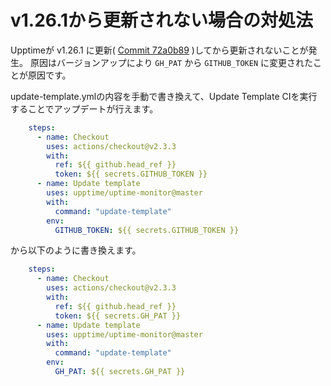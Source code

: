 # v1.26.1から更新されない場合の対処法  
Upptimeが v1.26.1 に更新( [Commit 72a0b89](https://github.com/yamagami2211/site-kanshi/commit/72a0b89341b16453f76523278d23ab5d33928012#diff-87ee5504a3e25ac558b343724c905f2f7949e8cec3d92b9c4300bb922afa164f) )してから更新されないことが発生。
原因はバージョンアップにより `GH_PAT` から `GITHUB_TOKEN` に変更されたことが原因です。

update-template.ymlの内容を手動で書き換えて、Update Template CIを実行することでアップデートが行えます。

```YAML
    steps:
      - name: Checkout
        uses: actions/checkout@v2.3.3
        with:
          ref: ${{ github.head_ref }}
          token: ${{ secrets.GITHUB_TOKEN }}
      - name: Update template
        uses: upptime/uptime-monitor@master
        with:
          command: "update-template"
        env:
          GITHUB_TOKEN: ${{ secrets.GITHUB_TOKEN }}
```
から以下のように書き換えます。

```YAML
    steps:
      - name: Checkout
        uses: actions/checkout@v2.3.3
        with:
          ref: ${{ github.head_ref }}
          token: ${{ secrets.GH_PAT }}
      - name: Update template
        uses: upptime/uptime-monitor@master
        with:
          command: "update-template"
        env:
          GH_PAT: ${{ secrets.GH_PAT }}
```
